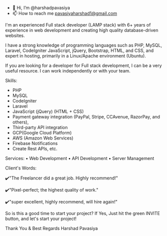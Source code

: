 - 👋 Hi, I’m @harshadpavasiya
- 📫 How to reach me pavasiyaharshad1@gmail.com


I'm an experienced Full stack developer (LAMP stack) with 6+ years of experience in web development and creating high quality database-driven websites.

I have a strong knowledge of programming languages such as PHP, MySQL, Laravel, CodeIgniter JavaScript, jQuery, Bootstrap, HTML, and CSS, and expert in hosting, primarily in a Linux/Apache environment (Ubuntu).

If you are looking for a developer for Full stack development, I can be a very useful resource. I can work independently or with your team.

Skills:
- PHP
- MySQL
- CodeIgniter
- Laravel
- JavaScript (jQuery) (HTML + CSS)
- Payment gateway integration (PayPal, Stripe, CCAvenue, RazorPay, and others),
- Third-party API integration
- GCP(Google Cloud Platform)
- AWS (Amazon Web Services)
- Firebase Notifications
- Create Rest APIs, etc.


Services:
• Web Development
• API Development
• Server Management


Client's Words:

✔️"The Freelancer did a great job. Highly recommend!"

✔️"Pixel-perfect; the highest quality of work."

✔️"super excellent, highly recommend, will hire again!"


So is this a good time to start your project?
If Yes, Just hit the green INVITE button, and let's start your project!

Thank You & Best Regards
Harshad Pavasiya

<!---
harshadpavasiya/harshadpavasiya is a ✨ special ✨ repository because its `README.md` (this file) appears on your GitHub profile.
You can click the Preview link to take a look at your changes.
--->
